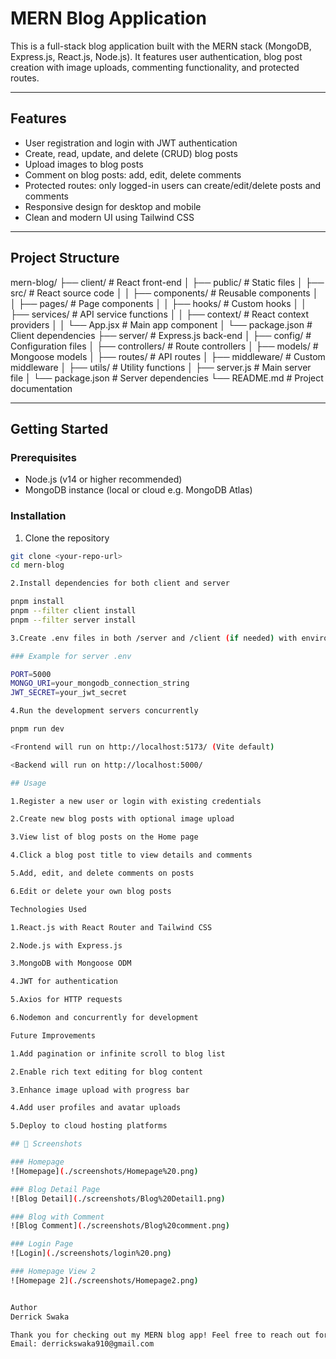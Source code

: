 # MERN Blog Application

This is a full-stack blog application built with the MERN stack (MongoDB, Express.js, React.js, Node.js). It features user authentication, blog post creation with image uploads, commenting functionality, and protected routes.

---

## Features

- User registration and login with JWT authentication  
- Create, read, update, and delete (CRUD) blog posts  
- Upload images to blog posts  
- Comment on blog posts: add, edit, delete comments  
- Protected routes: only logged-in users can create/edit/delete posts and comments  
- Responsive design for desktop and mobile  
- Clean and modern UI using Tailwind CSS  

---

## Project Structure

mern-blog/
├── client/ # React front-end
│ ├── public/ # Static files
│ ├── src/ # React source code
│ │ ├── components/ # Reusable components
│ │ ├── pages/ # Page components
│ │ ├── hooks/ # Custom hooks
│ │ ├── services/ # API service functions
│ │ ├── context/ # React context providers
│ │ └── App.jsx # Main app component
│ └── package.json # Client dependencies
├── server/ # Express.js back-end
│ ├── config/ # Configuration files
│ ├── controllers/ # Route controllers
│ ├── models/ # Mongoose models
│ ├── routes/ # API routes
│ ├── middleware/ # Custom middleware
│ ├── utils/ # Utility functions
│ ├── server.js # Main server file
│ └── package.json # Server dependencies
└── README.md # Project documentation


---

## Getting Started

### Prerequisites

- Node.js (v14 or higher recommended)  
- MongoDB instance (local or cloud e.g. MongoDB Atlas)  

### Installation

1. Clone the repository

```bash
git clone <your-repo-url>
cd mern-blog

2.Install dependencies for both client and server

pnpm install
pnpm --filter client install
pnpm --filter server install

3.Create .env files in both /server and /client (if needed) with environment variables

### Example for server .env

PORT=5000
MONGO_URI=your_mongodb_connection_string
JWT_SECRET=your_jwt_secret

4.Run the development servers concurrently

pnpm run dev

<Frontend will run on http://localhost:5173/ (Vite default)

<Backend will run on http://localhost:5000/

## Usage

1.Register a new user or login with existing credentials

2.Create new blog posts with optional image upload

3.View list of blog posts on the Home page

4.Click a blog post title to view details and comments

5.Add, edit, and delete comments on posts

6.Edit or delete your own blog posts

Technologies Used

1.React.js with React Router and Tailwind CSS

2.Node.js with Express.js

3.MongoDB with Mongoose ODM

4.JWT for authentication

5.Axios for HTTP requests

6.Nodemon and concurrently for development

Future Improvements

1.Add pagination or infinite scroll to blog list

2.Enable rich text editing for blog content

3.Enhance image upload with progress bar

4.Add user profiles and avatar uploads

5.Deploy to cloud hosting platforms

## 📸 Screenshots

### Homepage
![Homepage](./screenshots/Homepage%20.png)

### Blog Detail Page
![Blog Detail](./screenshots/Blog%20Detail1.png)

### Blog with Comment
![Blog Comment](./screenshots/Blog%20comment.png)

### Login Page
![Login](./screenshots/login%20.png)

### Homepage View 2
![Homepage 2](./screenshots/Homepage2.png)


Author
Derrick Swaka

Thank you for checking out my MERN blog app! Feel free to reach out for any questions.
Email: derrickswaka910@gmail.com





